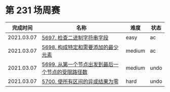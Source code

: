 # 第 231 场周赛

**完成时间**|**名称**|**难度**|**状态**
------------|--------|--------|--------
2021.03.07|[5697. 检查二进制字符串字段](./5697.%20检查二进制字符串字段)|easy|ac
2021.03.07|[5698. 构成特定和需要添加的最少元素](./5698.%20构成特定和需要添加的最少元素)|medium|ac
2021.03.07|[5699. 从第一个节点出发到最后一个节点的受限路径数](./5699.%20从第一个节点出发到最后一个节点的受限路径数)|medium|undo
2021.03.07|[5700. 使所有区间的异或结果为零](./5700.%20使所有区间的异或结果为零)|hard|undo
